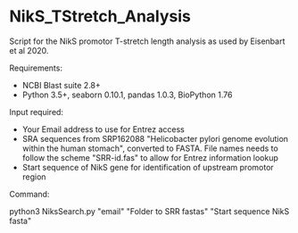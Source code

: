 # NikS_TStretch_Analysis

Script for the NikS promotor T-stretch length analysis as used by Eisenbart et al 2020.

Requirements:
- NCBI Blast suite 2.8+
- Python 3.5+, seaborn 0.10.1, pandas 1.0.3, BioPython 1.76


Input required:
- Your Email address to use for Entrez access
- SRA sequences from SRP162088 "Helicobacter pylori genome evolution within the human stomach", converted to FASTA. File names needs to follow the scheme "SRR-id.fas" to allow for Entrez information lookup
- Start sequence of NikS gene for identification of upstream promotor region



Command:

python3 NiksSearch.py "email" "Folder to SRR fastas" "Start sequence NikS fasta"
